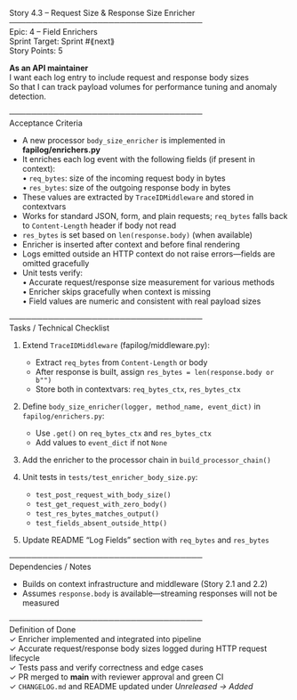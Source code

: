 Story 4.3 – Request Size & Response Size Enricher  
───────────────────────────────────  
Epic: 4 – Field Enrichers  
Sprint Target: Sprint #⟪next⟫  
Story Points: 5

**As an API maintainer**  
I want each log entry to include request and response body sizes  
So that I can track payload volumes for performance tuning and anomaly detection.

───────────────────────────────────  
Acceptance Criteria

- A new processor `body_size_enricher` is implemented in **fapilog/enrichers.py**
- It enriches each log event with the following fields (if present in context):  
  • `req_bytes`: size of the incoming request body in bytes  
  • `res_bytes`: size of the outgoing response body in bytes
- These values are extracted by `TraceIDMiddleware` and stored in contextvars
- Works for standard JSON, form, and plain requests; `req_bytes` falls back to `Content-Length` header if body not read
- `res_bytes` is set based on `len(response.body)` (when available)
- Enricher is inserted after context and before final rendering
- Logs emitted outside an HTTP context do not raise errors—fields are omitted gracefully
- Unit tests verify:  
  • Accurate request/response size measurement for various methods  
  • Enricher skips gracefully when context is missing  
  • Field values are numeric and consistent with real payload sizes

───────────────────────────────────  
Tasks / Technical Checklist

1. Extend `TraceIDMiddleware` (fapilog/middleware.py):

   - Extract `req_bytes` from `Content-Length` or body
   - After response is built, assign `res_bytes = len(response.body or b"")`
   - Store both in contextvars: `req_bytes_ctx`, `res_bytes_ctx`

2. Define `body_size_enricher(logger, method_name, event_dict)` in `fapilog/enrichers.py`:

   - Use `.get()` on `req_bytes_ctx` and `res_bytes_ctx`
   - Add values to `event_dict` if not `None`

3. Add the enricher to the processor chain in `build_processor_chain()`

4. Unit tests in `tests/test_enricher_body_size.py`:

   - `test_post_request_with_body_size()`
   - `test_get_request_with_zero_body()`
   - `test_res_bytes_matches_output()`
   - `test_fields_absent_outside_http()`

5. Update README “Log Fields” section with `req_bytes` and `res_bytes`

───────────────────────────────────  
Dependencies / Notes

- Builds on context infrastructure and middleware (Story 2.1 and 2.2)
- Assumes `response.body` is available—streaming responses will not be measured

───────────────────────────────────  
Definition of Done  
✓ Enricher implemented and integrated into pipeline  
✓ Accurate request/response body sizes logged during HTTP request lifecycle  
✓ Tests pass and verify correctness and edge cases  
✓ PR merged to **main** with reviewer approval and green CI  
✓ `CHANGELOG.md` and README updated under _Unreleased → Added_
